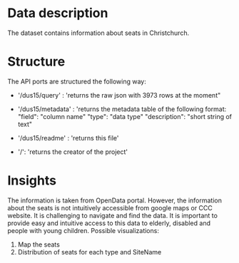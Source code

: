 # Data description
The dataset contains information about seats in Christchurch.


# Structure

The API ports are structured the following way:
- '/dus15/query' :        'returns the raw json with 3973 rows at the moment"

- '/dus15/metadata' :     'returns the metadata table of the following format:
                          "field": "column name"
                          "type": "data type"
                          "description": "short string of text"
                        
- '/dus15/readme' :       'returns this file'

- '/':                    'returns the creator of the project'

# Insights

The information is taken from OpenData portal. However, the information about the seats is not intuitively accessible from google maps or CCC website.
It is challenging to navigate and find the data. It is important to provide easy and intuitive access to this data to elderly, disabled and people with young children.
Possible visualizations:
1. Map the seats
2. Distribution of seats for each type and SiteName

